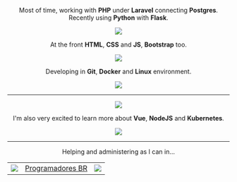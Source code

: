 <p align="center">
    Most of time, working with <strong>PHP</strong> under <strong>Laravel</strong> connecting <strong>Postgres</strong>.<br> Recently using <strong>Python</strong> with <strong>Flask</strong>.
</p>

<p align="center">
    <img src="https://skillicons.dev/icons?i=php,laravel,postgres,mysql,python,flask,nodejs">
</p>

<p align="center">
    At the front <strong>HTML</strong>, <strong>CSS</strong> and <strong>JS</strong>, <strong>Bootstrap</strong> too.
</p>

<p align="center">
    <img src="https://skillicons.dev/icons?i=html,css,js,bootstrap,tailwindcss,vite">
</p>

<p align="center">
    Developing in <strong>Git</strong>, <strong>Docker</strong> and <strong>Linux</strong> environment.
</p>

<p align="center">
    <img src="https://skillicons.dev/icons?i=git,docker,linux,nginx&theme=dark">
</p>

<hr>

<p align="center">
    <img src="https://github-readme-stats.vercel.app/api/top-langs/?username=Scemist&layout=compact&langs_count=6&hide=hack">
</p>

<p align="center">
    I'm also very excited to learn more about <strong>Vue</strong>, <strong>NodeJS</strong> and <strong>Kubernetes</strong>.
</p>

<p align="center">
    <img src="https://skillicons.dev/icons?i=vue,kubernetes,nodejs,expressjs&theme=light">
</p>

---

<p align="center">
    Helping and administering as I can in...
</p>

<table align="center">
    <tr>
        <td><img src="https://skillicons.dev/icons?i=discord"></td>
        <td><a href="https://discord.gg/486UwAfUPa">Programadores BR</a></td>
        <td><img src="https://camo.githubusercontent.com/ea149a490b1a0d11c4002e117cda11797a43495eae7cb53ac99a066c476c1bc0/68747470733a2f2f696d672e736869656c64732e696f2f646973636f72642f373535343833353037363938313732303435" data-canonical-src="https://img.shields.io/discord/755483507698172045" style="max-width: 100%;"></td>
    </tr>
</table>

<!--
Here are some ideas to get you started:
 
- 🔭 I’m currently working on ...
- 🌱 I’m currently learning ...
- 👯 I’m looking to collaborate on ...
- 🤔 I’m looking for help with ...
- 💬 Ask me about ...
- 📫 How to reach me: ...
- 😄 Pronouns: ...
- ⚡ Fun fact: ...
-->

